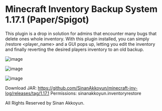# Minecraft Inventory Backup System 1.17.1 (Paper/Spigot)

This plugin is a drop in solution for admins that encounter many bugs that delete ones whole inventory.
With this plugin installed, you can simply /restore <player_name> and a GUI pops up, letting you edit the inventory and finally reverting the desired players inventory to an old backup.

![image](https://user-images.githubusercontent.com/43215895/137076020-39480908-7b01-4950-81ef-daadd93ccb71.png)

![image](https://user-images.githubusercontent.com/43215895/137076040-8962b7d2-5117-4635-a945-f6734f5403ba.png)

![image](https://user-images.githubusercontent.com/43215895/137076064-16dc70f0-a462-4bcb-beaa-6ecbe40238c0.png)



Download JAR: https://github.com/SinanAkkoyun/minecraft-inv-log/releases/tag/1.17.1
Permissions: sinanakkoyun.inventoryrestore

All Rights Reserved by Sinan Akkoyun.

